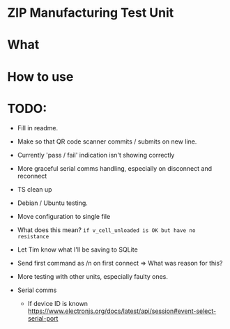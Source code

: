 # ZIP Manufacturing Test Unit

# What

# How to use

# TODO:
- Fill in readme.
- Make so that QR code scanner commits / submits on new line.
- Currently 'pass / fail' indication isn't showing correctly
- More graceful serial comms handling, especially on disconnect and reconnect
- TS clean up
- Debian / Ubuntu testing.
- Move configuration to single file
- What does this mean? `if v_cell_unloaded is OK but have no resistance`
- Let Tim know what I'll be saving to SQLite
- Send first command as /n on first connect => What was reason for this?
- More testing with other units, especially faulty ones.


- Serial comms
  - If device ID is known https://www.electronjs.org/docs/latest/api/session#event-select-serial-port